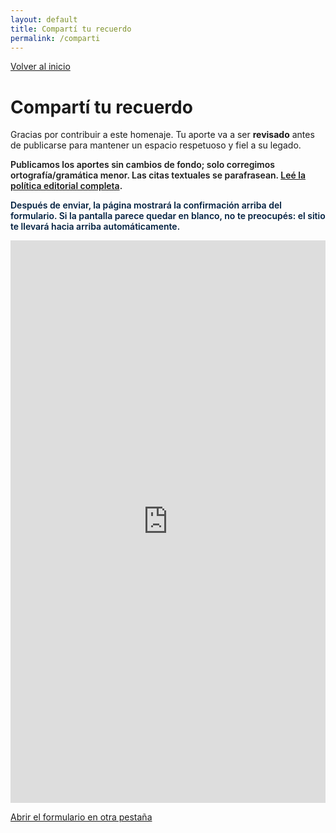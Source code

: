 ```yaml
---
layout: default
title: Compartí tu recuerdo
permalink: /comparti
---
```


<p>
  <a class="cta" href="{{ '/' | relative_url }}">Volver al inicio</a>
</p>

# Compartí tu recuerdo

Gracias por contribuir a este homenaje. Tu aporte va a ser **revisado** antes de publicarse para mantener un espacio respetuoso y fiel a su legado.

<p style="font-weight:600">
Publicamos los aportes sin cambios de fondo; solo corregimos ortografía/gramática menor. 
Las citas textuales se parafrasean. 
<a href="{{ '/acerca' | relative_url }}">Leé la política editorial completa</a>.
</p>

<p style="color:#001f3f;font-weight:600">
Después de enviar, la página mostrará la confirmación arriba del formulario.
Si la pantalla parece quedar en blanco, no te preocupés: el sitio te llevará hacia arriba automáticamente.
</p>

<div style="max-width:820px;margin:0 auto">
  <iframe
    id="formFrame"
    src="https://docs.google.com/forms/d/e/1FAIpQLSdz3hoilu42x17f_vFs2EDMFL--LvcAlMyTF1HeA3onkDu3VA/viewform?embedded=true"
    width="100%" height="900" frameborder="0" marginheight="0" marginwidth="0">
    Cargando…
  </iframe>
</div>

<script>
  (function () {
    var f = document.getElementById('formFrame');
    if (!f) return;
    f.addEventListener('load', function () {
      f.scrollIntoView({ behavior: 'smooth', block: 'start' });
    });
  })();
</script>

<p>
  <a href="https://docs.google.com/forms/d/e/1FAIpQLSdz3hoilu42x17f_vFs2EDMFL--LvcAlMyTF1HeA3onkDu3VA/viewform"
     target="_blank" rel="noopener" class="cta">
    Abrir el formulario en otra pestaña
  </a>
</p>

